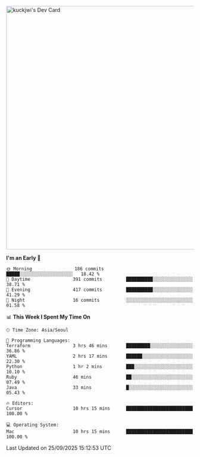 <a href="https://app.daily.dev/kuckhwancho"><img src="https://api.daily.dev/devcards/v2/efef39c8028947428b3c0b486b9cd9b6.png?r=iz2&type=wide" width="652" alt="kuckjwi's Dev Card"/></a>

<!--START_SECTION:waka-->
**I'm an Early 🐤** 

```text
🌞 Morning                186 commits         █████░░░░░░░░░░░░░░░░░░░░   18.42 % 
🌆 Daytime                391 commits         ██████████░░░░░░░░░░░░░░░   38.71 % 
🌃 Evening                417 commits         ██████████░░░░░░░░░░░░░░░   41.29 % 
🌙 Night                  16 commits          ░░░░░░░░░░░░░░░░░░░░░░░░░   01.58 % 
```


📊 **This Week I Spent My Time On** 

```text
🕑︎ Time Zone: Asia/Seoul

💬 Programming Languages: 
Terraform                3 hrs 46 mins       █████████░░░░░░░░░░░░░░░░   36.86 % 
YAML                     2 hrs 17 mins       ██████░░░░░░░░░░░░░░░░░░░   22.30 % 
Python                   1 hr 2 mins         ███░░░░░░░░░░░░░░░░░░░░░░   10.10 % 
Ruby                     46 mins             ██░░░░░░░░░░░░░░░░░░░░░░░   07.49 % 
Java                     33 mins             █░░░░░░░░░░░░░░░░░░░░░░░░   05.43 % 

🔥 Editors: 
Cursor                   10 hrs 15 mins      █████████████████████████   100.00 % 

💻 Operating System: 
Mac                      10 hrs 15 mins      █████████████████████████   100.00 % 
```


 Last Updated on 25/09/2025 15:12:53 UTC
<!--END_SECTION:waka-->
